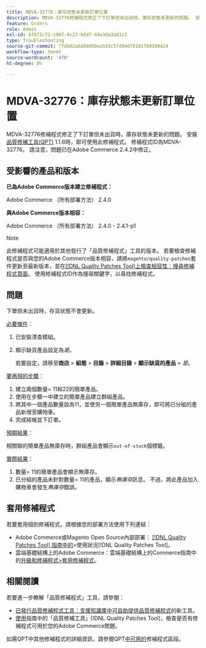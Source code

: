 ```yaml
---
title: MDVA-32776：庫存狀態未更新訂單位置
description: MDVA-32776修補程式修正了下訂單但未出貨時，庫存狀態未更新的問題。 安裝[Quality Patches Tool (QPT)](https://experienceleague.adobe.com/en/docs/commerce-operations/tools/quality-patches-tool/quality-patches-tool-to-self-serve-quality-patches) 1.1.6後，即可使用此修補程式。 修補程式ID為MDVA-32776。 請注意，問題已在Adobe Commerce 2.4.2中修正。
feature: Orders
role: Admin
exl-id: 6f872c72-c96f-4c23-b6df-44e3da3a81c2
type: Troubleshooting
source-git-commit: 7fdb02a6d89d50ea593c5fd99d78101f89198424
workflow-type: tm+mt
source-wordcount: '470'
ht-degree: 0%

---
```


# MDVA-32776：庫存狀態未更新訂單位置

MDVA-32776修補程式修正了下訂單但未出貨時，庫存狀態未更新的問題。 安裝[品質修補工具(QPT)](https://experienceleague.adobe.com/en/docs/commerce-operations/tools/quality-patches-tool/quality-patches-tool-to-self-serve-quality-patches) 1.1.6時，即可使用此修補程式。 修補程式ID為MDVA-32776。 請注意，問題已在Adobe Commerce 2.4.2中修正。

## 受影響的產品和版本

**已為Adobe Commerce版本建立修補程式：**

Adobe Commerce （所有部署方法） 2.4.0

**與Adobe Commerce版本相容：**

Adobe Commerce （所有部署方法） 2.4.0 - 2.4.1-p1

>[!NOTE]
>
>此修補程式可能適用於其他發行了「品質修補程式」工具的版本。 若要檢查修補程式是否與您的Adobe Commerce版本相容，請將`magento/quality-patches`套件更新至最新版本，並在[[!DNL Quality Patches Tool]上檢查相容性：搜尋修補程式頁面](https://experienceleague.adobe.com/en/docs/commerce-operations/tools/quality-patches-tool/quality-patches-tool-to-self-serve-quality-patches)。 使用修補程式ID作為搜尋關鍵字，以尋找修補程式。

## 問題

下單但未出貨時，存貨狀態不會更新。

<u>必要條件</u>：

1. 已安裝清查模組。
1. 顯示缺貨產品設定為&#x200B;*是*。

   若要設定，請移至&#x200B;**商店** > **組態** > **目錄** > **詳細目錄** > **顯示缺貨的產品** = *是*。

<u>要再現的步驟</u>：

1. 建立兩個數量= 11和22的簡單產品。
1. 使用在步驟一中建立的簡單產品建立群組產品。
1. 將其中一個產品數量設為11，並使另一個簡單產品無庫存，即可將已分組的產品新增至購物車。
1. 完成結帳並下訂單。

<u>預期結果</u>：

相關聯的簡單產品無庫存時，群組產品會顯示`out-of-stock`個標籤。

<u>實際結果</u>：

1. 數量= 11的簡單產品會顯示無庫存。
1. 已分組的產品未針對數量= 11的產品，顯示&#x200B;*無庫存*&#x200B;訊息。 不過，將此產品加入購物車會發生&#x200B;*無庫存*&#x200B;錯誤。

## 套用修補程式

若要套用個別修補程式，請根據您的部署方法使用下列連結：

* Adobe Commerce或Magento Open Source內部部署： [[!DNL Quality Patches Tool] 指南中的](/help/tools/quality-patches-tool/usage.md)>使用狀況[!DNL Quality Patches Tool]。
* 雲端基礎結構上的Adobe Commerce：雲端基礎結構上的Commerce指南中的[升級和修補程式>套用修補程式](https://experienceleague.adobe.com/docs/commerce-cloud-service/user-guide/develop/upgrade/apply-patches.html)。

## 相關閱讀

若要進一步瞭解「品質修補程式」工具，請參閱：

* [已發行品質修補程式工具：支援知識庫中可自助提供品質修補程式](https://experienceleague.adobe.com/en/docs/commerce-operations/tools/quality-patches-tool/quality-patches-tool-to-self-serve-quality-patches)的新工具。
* [使用](/help/tools/quality-patches-tool/patches-available-in-qpt/check-patch-for-magento-issue-with-magento-quality-patches.md)指南中的「品質修補工具」[!DNL Quality Patches Tool]，檢查是否有修補程式可用於您的Adobe Commerce問題。

如需QPT中其他修補程式的詳細資訊，請參閱QPT[中可用的](https://experienceleague.adobe.com/tools/commerce-quality-patches/index.html)修補程式區段。
